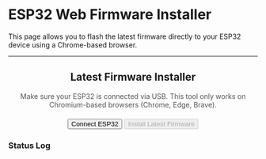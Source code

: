# ESP32 Web Firmware Installer

This page allows you to flash the latest firmware directly to your ESP32 device using a Chrome-based browser.

***

<div id="installer-container" class="installer-container">
    <h2 style="text-align: center;">Latest Firmware Installer</h2>
    <p style="text-align: center; color: #555;">
        Make sure your ESP32 is connected via USB. This tool only works on Chromium-based browsers (Chrome, Edge, Brave).
    </p>
    <div style="text-align: center; margin-top: 20px;">
        <button id="connect-button">Connect ESP32</button>
        <button id="install-button" disabled>Install Latest Firmware</button>
    </div>
    <div style="margin-top: 20px;">
        <h3>Status Log</h3>
        <pre id="log-output"></pre>
    </div>
</div>

<script src="https://unpkg.com/esptool-js"></script>
<script src="./assets/js/installer.js"></script>
